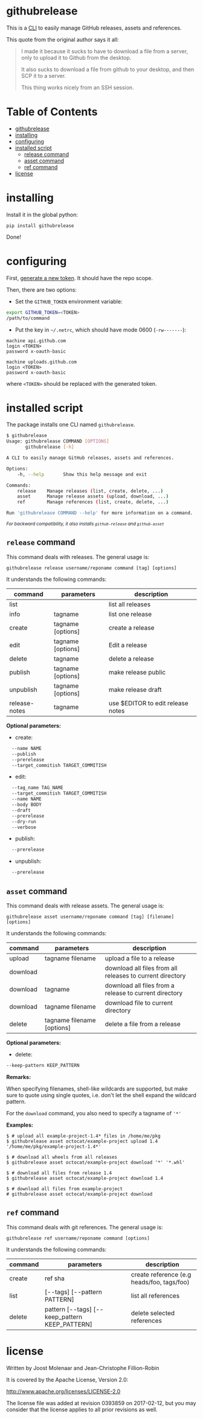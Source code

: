 # githubrelease

This is a [CLI](https://en.wikipedia.org/wiki/Command-line_interface) to easily
manage GitHub releases, assets and references.

This quote from the original author says it all:

> I made it because it sucks to have to download a file from a server,
> only to upload it to Github from the desktop.
>
> It also sucks to download a file from github to your desktop, and then
> SCP it to a server.
>
> This thing works nicely from an SSH session.

# Table of Contents

   * [githubrelease](#githubrelease)
   * [installing](#installing)
   * [configuring](#configuring)
   * [installed script](#installed-script)
      * [release command](#release-command)
      * [asset command](#asset-command)
      * [ref command](#ref-command)
   * [license](#license)

<!--
<small>*Created by [gh-md-toc](https://github.com/ekalinin/github-markdown-toc)*</small>
-->

# installing

Install it in the global python:

```
pip install githubrelease
```

Done!

# configuring

First, [generate a new token](https://help.github.com/articles/creating-an-access-token-for-command-line-use). It should have
the repo scope.

Then, there are two options:

* Set the `GITHUB_TOKEN` environment variable:

```bash
export GITHUB_TOKEN=<TOKEN>
/path/to/command
```


* Put the key in `~/.netrc`, which should have mode 0600 (`-rw-------`):

```
machine api.github.com
login <TOKEN>
password x-oauth-basic

machine uploads.github.com
login <TOKEN>
password x-oauth-basic
```

where ``<TOKEN>`` should be replaced with the generated token.

# installed script

The package installs one CLI named ``githubrelease``.

```bash
$ githubrelease 
Usage: githubrelease COMMAND [OPTIONS]
       githubrelease [-h]

A CLI to easily manage GitHub releases, assets and references.

Options:
    -h, --help       Show this help message and exit

Commands:
    release    Manage releases (list, create, delete, ...)
    asset      Manage release assets (upload, download, ...)
    ref        Manage references (list, create, delete, ...)

Run 'githubrelease COMMAND --help' for more information on a command.
```

<small>*For backward compatibility, it also installs `github-release` and `github-asset`*</small>

## ``release`` command

This command deals with releases. The general usage is:

    githubrelease release username/reponame command [tag] [options]

It understands the following commands:

| command       | parameters        | description                       |
|---------------|-------------------|-----------------------------------|
| list          |                   | list all releases                 |
| info          | tagname           | list one release                  |
| create        | tagname [options] | create a release                  |
| edit          | tagname [options] | Edit a release                    |
| delete        | tagname           | delete a release                  |
| publish       | tagname [options] | make release public               |
| unpublish     | tagname [options] | make release draft                |
| release-notes | tagname           | use $EDITOR to edit release notes |

**Optional parameters:**

* create:

```bash
  --name NAME
  --publish
  --prerelease
  --target_commitish TARGET_COMMITISH
```

* edit:

```bash
  --tag_name TAG_NAME
  --target_commitish TARGET_COMMITISH
  --name NAME
  --body BODY
  --draft
  --prerelease
  --dry-run
  --verbose
```

* publish:

```bash
  --prerelease
```

* unpublish:

```bash
  --prerelease
```


## ``asset`` command

This command deals with release assets. The general usage is:

    githubrelease asset username/reponame command [tag] [filename] [options]

It understands the following commands:

| command   | parameters                 | description                                               |
|-----------|----------------------------|-----------------------------------------------------------|
| upload    | tagname filename           | upload a file to a release                                |
| download  |                            | download all files from all releases to current directory |
| download  | tagname                    | download all files from a release to current directory    |
| download  | tagname filename           | download file to current directory                        |
| delete    | tagname filename [options] | delete a file from a release                              |


**Optional parameters:**

* delete:

```bash
--keep-pattern KEEP_PATTERN
```


**Remarks:**

When specifying filenames, shell-like wildcards are supported, but make sure to
quote using single quotes, i.e. don't let the shell expand the wildcard pattern.

For the `download` command, you also need to specify a tagname of `'*'`


**Examples:**

```
$ # upload all example-project-1.4* files in /home/me/pkg
$ githubrelease asset octocat/example-project upload 1.4 '/home/me/pkg/example-project-1.4*'

$ # download all wheels from all releases
$ githubrelease asset octocat/example-project download '*' '*.whl'

$ # download all files from release 1.4
$ githubrelease asset octocat/example-project download 1.4

$ # download all files from example-project
# githubrelease asset octocat/example-project download
```

## ``ref`` command

This command deals with git references. The general usage is:

    githubrelease ref username/reponame command [options]

It understands the following commands:

| command   | parameters                             | description                                |
|-----------|----------------------------------------|--------------------------------------------|
| create    | ref sha                                | create reference (e.g heads/foo, tags/foo) |
| list      | [--tags] [--pattern PATTERN]           | list all references                        |
| delete    | pattern [--tags] [--keep_pattern KEEP_PATTERN] | delete selected references                 |


# license

Written by Joost Molenaar and Jean-Christophe Fillion-Robin

It is covered by the Apache License, Version 2.0:

http://www.apache.org/licenses/LICENSE-2.0

The license file was added at revision 0393859 on 2017-02-12, but you may
consider that the license applies to all prior revisions as well.